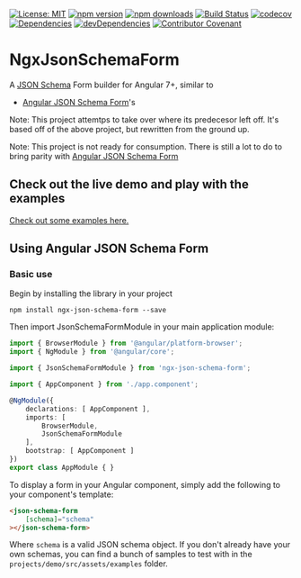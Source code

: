 [![License: MIT](https://img.shields.io/badge/License-MIT-blue.svg)](https://opensource.org/licenses/MIT)
[![npm version](https://img.shields.io/npm/v/ngx-json-schema-form.svg)](https://www.npmjs.com/package/ngx-json-schema-form)
[![npm downloads](https://img.shields.io/npm/dm/ngx-json-schema-form.svg)](https://www.npmjs.com/package/ngx-json-schema-form)
[![Build Status](https://travis-ci.org/jscharett/ngx-json-schema-form.svg?branch=master)](https://travis-ci.org/jscharett/ngx-json-schema-form)
[![codecov](https://codecov.io/gh/jscharett/ngx-json-schema-form/branch/master/graph/badge.svg)](https://codecov.io/gh/jscharett/ngx-json-schema-form)
[![Dependencies](https://david-dm.org/jscharett/ngx-json-schema-form.svg)](https://david-dm.org/jscharett/ngx-json-schema-form)
[![devDependencies](https://david-dm.org/jscharett/ngx-json-schema-form/dev-status.svg)](https://david-dm.org/jscharett/ngx-json-schema-form?type=dev)
[![Contributor Covenant](https://img.shields.io/badge/Contributor%20Covenant-v1.4%20adopted-ff69b4.svg)](code-of-conduct.md)

# NgxJsonSchemaForm

A [JSON Schema](http://json-schema.org) Form builder for Angular 7+, similar to

  * [Angular JSON Schema Form](https://github.com/angular2-json-schema-form)'s 

Note: This project attemtps to take over where its predecesor left off.
It's based off of the above project, but rewritten from the ground up.

Note: This project is not ready for consumption.  There is still a lot to do to
bring parity with [Angular JSON Schema Form](https://github.com/angular2-json-schema-form)

## Check out the live demo and play with the examples

[Check out some examples here.](https://jscharett.github.io/ngx-json-schema-form/)

## Using Angular JSON Schema Form

### Basic use

Begin by installing the library in your project

```
npm install ngx-json-schema-form --save
```

Then import JsonSchemaFormModule in your main application module:

```typescript
import { BrowserModule } from '@angular/platform-browser';
import { NgModule } from '@angular/core';

import { JsonSchemaFormModule } from 'ngx-json-schema-form';

import { AppComponent } from './app.component';

@NgModule({
    declarations: [ AppComponent ],
    imports: [
        BrowserModule,
        JsonSchemaFormModule
    ],
    bootstrap: [ AppComponent ]
})
export class AppModule { }
```

To display a form in your Angular component, simply add the following to your component's template:

```html
<json-schema-form
    [schema]="schema"
></json-schema-form>
```

Where `schema` is a valid JSON schema object. If you don't already have your own schemas, you can find a bunch of samples to test with in the `projects/demo/src/assets/examples` folder.
